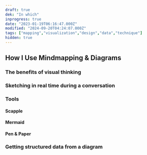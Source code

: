 ```yaml
---
draft: true
dek: "In which"
inprogress: true
date: "2023-01-19T06:16:47.000Z"
modified: "2024-09-20T04:24:07.000Z"
tags: ["mapping","visualization","design","data","technique"]
hidden: true
---
```

## How I Use Mindmapping & Diagrams

### The benefits of visual thinking

### Sketching in real time during a conversation

### Tools
#### Scapple
#### Mermaid
#### Pen & Paper

### Getting structured data from a diagram
